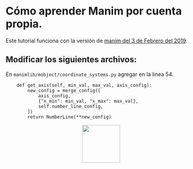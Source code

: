 # Cómo aprender Manim por cuenta propia.
Este tutorial funciona con la versión de [manim del 3 de Febrero del 2019](https://github.com/3b1b/manim/tree/3b088b12843b7a4459fe71eba96b70edafb7aa78). 
## Modificar los siguientes archivos:
En ```manimlib/mobject/coordinate_systems.py``` agregar en la linea 54.

```python3
    def get_axis(self, min_val, max_val, axis_config):
        new_config = merge_config([
            axis_config,
            {"x_min": min_val, "x_max": max_val},
            self.number_line_config,
        ])
        return NumberLine(**new_config)
```
<p align="center"><img src ="/Español/extras/aprender_manim_cuenta_propia_v1/capturas/coord_syst.png" width="100" /></p>
